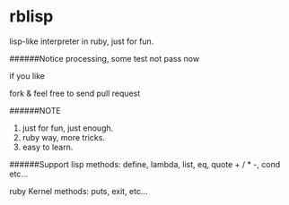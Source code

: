 rblisp
======

lisp-like interpreter in ruby, just for fun.

######Notice
processing, some test not pass now

if you like

fork & feel free to send pull request

######NOTE
1. just for fun, just enough.
2. ruby way, more tricks.
3. easy to learn.

######Support
lisp methods: define, lambda, list, eq, quote + / * -, cond etc...

ruby Kernel methods: puts, exit, etc...

